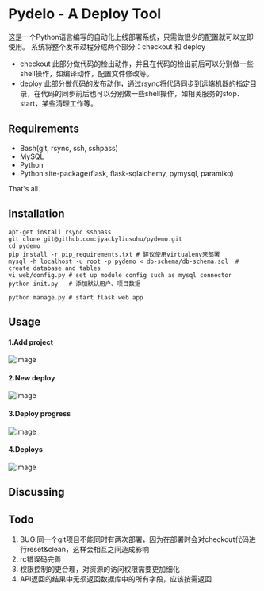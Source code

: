 Pydelo - A Deploy Tool
======================
这是一个Python语言编写的自动化上线部署系统，只需做很少的配置就可以立即使用。
系统将整个发布过程分成两个部分：checkout 和 deploy
* checkout
此部分做代码的检出动作，并且在代码的检出前后可以分别做一些shell操作，如编译动作，配置文件修改等。
* deploy
此部分做代码的发布动作，通过rsync将代码同步到远端机器的指定目录，在代码的同步前后也可以分别做一些shell操作，如相关服务的stop、start，某些清理工作等。

Requirements
------------

* Bash(git, rsync, ssh, sshpass)
* MySQL
* Python
* Python site-package(flask, flask-sqlalchemy, pymysql, paramiko)

That's all.

Installation
------------
```
apt-get install rsync sshpass
git clone git@github.com:jyackyliusohu/pydemo.git
cd pydemo
pip install -r pip_requirements.txt # 建议使用virtualenv来部署
mysql -h localhost -u root -p pydemo < db-schema/db-schema.sql  # create database and tables
vi web/config.py # set up module config such as mysql connector
python init.py   # 添加默认用户、项目数据

python manage.py # start flask web app
```

Usage
-----
#### 1.Add project
![image](https://github.com/jyackyliusohu/pydemo/raw/master/docs/create_project.png)

#### 2.New deploy
![image](https://github.com/jyackyliusohu/pydemo/raw/master/docs/create_deploy.png)

#### 3.Deploy progress
![image](https://github.com/jyackyliusohu/pydemo/raw/master/docs/deploy_progress.png)

#### 4.Deploys
![image](https://github.com/jyackyliusohu/pydemo/raw/master/docs/deploys.png)

Discussing
----------


Todo
----------
1. BUG:同一个git项目不能同时有两次部署，因为在部署时会对checkout代码进行reset&clean，这样会相互之间造成影响
2. rc错误码完善
3. 权限控制的更合理，对资源的访问权限需要更加细化
4. API返回的结果中无须返回数据库中的所有字段，应该按需返回
